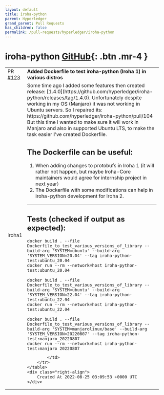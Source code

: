 ```yaml
---
layout: default
title: iroha-python
parent: Hyperledger
grand_parent: Pull Requests
has_children: false
permalink: /pull-requests/hyperledger/iroha-python
---
```


# iroha-python <span class="fs-3 right-align">[GitHub](https://github.com/hyperledger/iroha-python){: .btn .mr-4 }</span>


<div>
    <table>
        <tr>
            <td>
                PR <a href="https://github.com/hyperledger/iroha-python/pull/123" class=".btn">#123</a>
            </td>
            <td>
                <b>
                    Added Dockerfile to test iroha-python (Iroha 1) in various distros
                </b>
            </td>
        </tr>
        <tr>
            <td>
                <span class="chip">iroha1</span>
            </td>
            <td>
                Some time ago I added some features then created release: [1.4.0](https://github.com/hyperledger/iroha-python/releases/tag/1.4.0). Unfortunately despite working in my OS (Manjaro) it was not working in Ubuntu servers. So I repaired its: https://github.com/hyperledger/iroha-python/pull/104
But this time I wanted to make sure it will work in Manjaro and also in supported Ubuntu LTS, to make the task easier I've created Dockerfile.

The Dockerfile can be useful: 
------
1. When adding changes to protobufs in Iroha 1 (it will rather not happen, but maybe Iroha-Core maintainers would agree for internship project in next year)
2. The Dockerfile with some modifications can help in iroha-python development for Iroha 2.
___________________
Tests (checked if output as expected):
-----
```
docker build . --file Dockerfile_to_test_various_versions_of_library --build-arg 'SYSTEM=ubuntu' --build-arg 'SYSTEM_VERSION=20.04' --tag iroha-python-test:ubuntu_20.04
docker run --rm --network=host iroha-python-test:ubuntu_20.04

docker build . --file Dockerfile_to_test_various_versions_of_library --build-arg 'SYSTEM=ubuntu' --build-arg 'SYSTEM_VERSION=22.04' --tag iroha-python-test:ubuntu_22.04
docker run --rm --network=host iroha-python-test:ubuntu_22.04

docker build . --file Dockerfile_to_test_various_versions_of_library --build-arg 'SYSTEM=manjarolinux/base' --build-arg 'SYSTEM_VERSION=20220807' --tag iroha-python-test:manjaro_20220807
docker run --rm --network=host iroha-python-test:manjaro_20220807
```
            </td>
        </tr>
    </table>
    <div class="right-align">
        Created At 2022-08-25 03:09:53 +0000 UTC
    </div>
</div>

